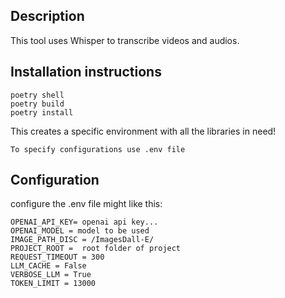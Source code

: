 ## Description

This tool uses Whisper to transcribe videos and audios. 

## Installation instructions


```pip install poetry
poetry shell
poetry build
poetry install
```




This creates a specific environment with all the libraries in need!

``` To specify configurations use .env file ```

## Configuration
configure the .env file might like this:

```
OPENAI_API_KEY= openai api key...
OPENAI_MODEL = model to be used
IMAGE_PATH_DISC = /ImagesDall-E/
PROJECT_ROOT =  root folder of project
REQUEST_TIMEOUT = 300
LLM_CACHE = False
VERBOSE_LLM = True
TOKEN_LIMIT = 13000
```

